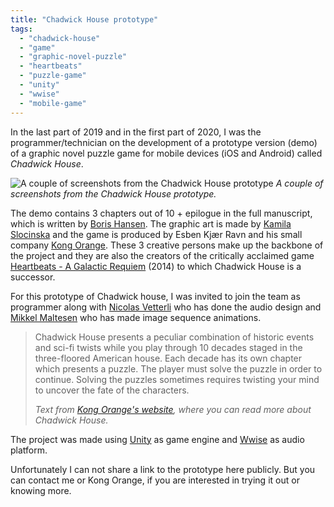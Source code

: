 ```yaml
---
title: "Chadwick House prototype"
tags: 
  - "chadwick-house"
  - "game"
  - "graphic-novel-puzzle"
  - "heartbeats"
  - "puzzle-game"
  - "unity"
  - "wwise"
  - "mobile-game"
---
```


In the last part of 2019 and in the first part of 2020, I was the programmer/technician on the development of a prototype version (demo) of a graphic novel puzzle game for mobile devices (iOS and Android) called *Chadwick House*.<!--more-->

![A couple of screenshots from the Chadwick House prototype](/assets/images/Chadwick-House-screenshots.png)
*A couple of screenshots from the Chadwick House prototype.*

The demo contains 3 chapters out of 10 + epilogue in the full manuscript, which is written by [Boris Hansen](https://borishansen.squarespace.com/). The graphic art is made by [Kamila Slocinska](http://www.slocinska.com/) and the game is produced by Esben Kjær Ravn and his small company [Kong Orange](http://www.kongorange.com/). These 3 creative persons make up the backbone of the project and they are also the creators of the critically acclaimed game [Heartbeats - A Galactic Requiem](http://www.kongorange.com/heartbeats) (2014) to which Chadwick House is a successor.

For this prototype of Chadwick house, I was invited to join the team as programmer along with [Nicolas Vetterli](http://www.nvaudio.dk/) who has done the audio design and [Mikkel Maltesen](http://www.mikkelmaltesen.dk/) who has made image sequence animations.

> Chadwick House presents a peculiar combination of historic events and sci-fi twists while you play through 10 decades staged in the three-floored American house. Each decade has its own chapter which presents a puzzle. The player must solve the puzzle in order to continue. Solving the puzzles sometimes requires twisting your mind to uncover the fate of the characters.
> 
> *Text from [Kong Orange's website](http://www.kongorange.com/chadwick-house), where you can read more about Chadwick House.*

The project was made using [Unity](https://unity.com/) as game engine and [Wwise](https://www.audiokinetic.com/en/wwise/overview/) as audio platform.

Unfortunately I can not share a link to the prototype here publicly. But you can contact me or Kong Orange, if you are interested in trying it out or knowing more.

